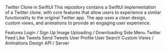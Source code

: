 Twitter Clone in SwiftUI
This repository contains a SwiftUI implementation of a Twitter clone, with core features that allow users to experience a similar functionality to the original Twitter app. The app uses a clean design, custom views, and animations to provide an engaging user experience.

Features
Login / Sign Up
Image Uploading / Downloading
Side Menu
Twitter Feed
Like Tweets
Send Tweets
User Profile
User Search
Custom Views / Animations
Design
API / Server
